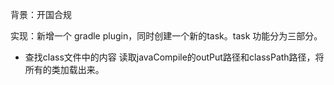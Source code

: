背景：开国合规

实现：新增一个 gradle plugin，同时创建一个新的task。task 功能分为三部分。

- 查找class文件中的内容
读取javaCompile的outPut路径和classPath路径，将所有的类加载出来。